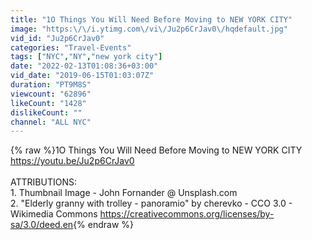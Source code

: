 ```yaml
---
title: "1O Things You Will Need Before Moving to NEW YORK CITY"
image: "https:\/\/i.ytimg.com\/vi\/Ju2p6CrJav0\/hqdefault.jpg"
vid_id: "Ju2p6CrJav0"
categories: "Travel-Events"
tags: ["NYC","NY","new york city"]
date: "2022-02-13T01:08:36+03:00"
vid_date: "2019-06-15T01:03:07Z"
duration: "PT9M8S"
viewcount: "62896"
likeCount: "1428"
dislikeCount: ""
channel: "ALL NYC"
---
```

{% raw %}1O Things You Will Need Before Moving to NEW YORK CITY<br /><a rel="nofollow" target="blank" href="https://youtu.be/Ju2p6CrJav0">https://youtu.be/Ju2p6CrJav0</a><br /><br />ATTRIBUTIONS:<br />1. Thumbnail Image - John Fornander @ Unsplash.com<br />2. &quot;Elderly granny with trolley - panoramio&quot; by cherevko - CCO 3.0 - Wikimedia Commons <a rel="nofollow" target="blank" href="https://creativecommons.org/licenses/by-sa/3.0/deed.en">https://creativecommons.org/licenses/by-sa/3.0/deed.en</a>{% endraw %}
